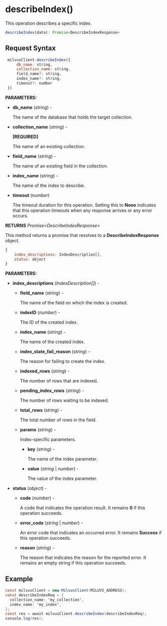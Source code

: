 # describeIndex()

This operation describes a specific index.

```javascript
describeIndex(data): Promise<DescribeIndexResponse>
```

## Request Syntax

```javascript
 milvusClient.describeIndex({ 
     db_name: string,
     collection_name: string,
     field_name?: string,
     index_name?: string,
     timeout?: number
 })
```

**PARAMETERS:**

- **db_name** (*string*) -

    The name of the database that holds the target collection.

- **collection_name** (*string*) -

    **[REQUIRED]**

    The name of an existing collection.

- **field_name** (*string*) -

    The name of an existing field in the collection. 

- **index_name** (*string*) -

    The name of the index to describe.

- **timeout** (*number*)  

    The timeout duration for this operation. Setting this to **None** indicates that this operation timeouts when any response arrives or any error occurs.

**RETURNS** *Promise\<DescribeIndexResponse>*

This method returns a promise that resolves to a **DescribeIndexResponse** object.

```javascript
{
    index_descriptions: IndexDescription[],
    status: object
}
```

**PARAMETERS:**

- **index_descriptions** (*IndexDescription[]*) -

    - **field_name** (*string*) -

        The name of the field on which the index is created.

    - **indexID** (*number*) -

        The ID of the created index.

    - **index_name** (*string*) -

        The name of the created index.

    - **index_state_fail_reason** (*string*) -

        The reason for failing to create the index.

    - **indexed_rows** (*string*) -

        The number of rows that are indexed.

    - **pending_index_rows** (*string*) -

        The number of rows waiting to be indexed.

    - **total_rows** (*string*) -

        The total number of rows in the field.

    - **params** (*string*) -

        Index-specific parameters.

        - **key** (*string*) -

            The name of the index parameter.

        - **value** (*string* | *number*) -

            The value of the index parameter.

- **status** (*object*) -

    - **code** (*number*) -

        A code that indicates the operation result. It remains **0** if this operation succeeds.

    - **error_code** (*string* | *number*) -

        An error code that indicates an occurred error. It remains **Success** if this operation succeeds. 

    - **reason** (*string*) - 

        The reason that indicates the reason for the reported error. It remains an empty string if this operation succeeds.

## Example

```java
const milvusClient = new MilvusClient(MILUVS_ADDRESS);
const describeIndexReq = {
  collection_name: 'my_collection',
  index_name: 'my_index',
};
const res = await milvusClient.describeIndex(describeIndexReq);
console.log(res);
```

